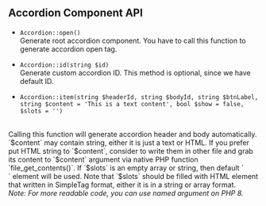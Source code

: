 ## Accordion Component API

- `Accordion::open()`
<br>Generate root accordion component. You have to call this function to generate accordion open tag.

- `Accordion::id(string $id)`<br>
Generate custom accordion ID. This method is optional, since we have default ID.

- `Accordion::item(string $headerId, string $bodyId, string $btnLabel, string $content = 'This is a text content', bool $show = false, $slots = '')`
<br>
Calling this function will generate accordion header and body automatically. <br>
`$content` may contain string, either it is just a text or HTML. If you prefer put HTML string to `$content`, consider to write them in other file and grab its content to `$content` argument via native PHP function `file_get_contents()`. If `$slots` is an empty array or string, then default `<div>` element will be used. Note that `$slots` should be filled with HTML element that written in SimpleTag format, either it is in a string or array format.<br>
<i>Note: For more readable code, you can use named argument on PHP 8.</i>